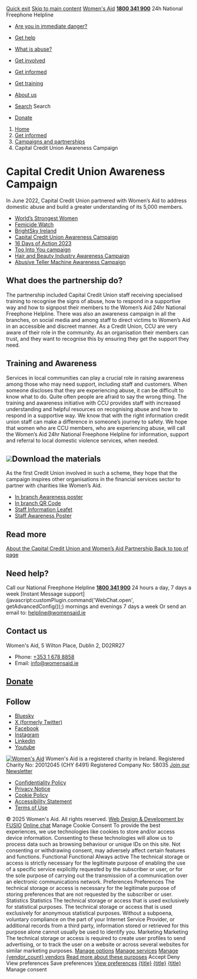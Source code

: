 [Quick exit](https://www.womensaid.ie/get-informed/campaigns-and-partnerships/capital-credit-union-awareness-campaign/#exit)
[Skip to main content](https://www.womensaid.ie/get-informed/campaigns-and-partnerships/capital-credit-union-awareness-campaign/#pagecontent "Skip to main content")
[Women's Aid](https://www.womensaid.ie/)
**[1800 341 900](tel:1800341900)** 24h National Freephone Helpline
  * [Are you in immediate danger?](https://www.womensaid.ie/are-you-in-immediate-danger/)
  * [Get help](https://www.womensaid.ie/get-help/)
  * [What is abuse?](https://www.womensaid.ie/what-is-abuse/)
  * [Get involved](https://www.womensaid.ie/get-involved/)
  * [Get informed](https://www.womensaid.ie/get-informed/)
  * [Get training](https://www.womensaid.ie/get-training/)
  * [About us](https://www.womensaid.ie/about-us/)


  * [Search](https://www.womensaid.ie/get-informed/campaigns-and-partnerships/capital-credit-union-awareness-campaign/)
Search
  * [Donate](https://www.womensaid.ie/get-involved/donate/)


  1. [Home](https://www.womensaid.ie/)
  2. [Get informed](https://www.womensaid.ie/get-informed/)
  3. [Campaigns and partnerships](https://www.womensaid.ie/get-informed/campaigns-and-partnerships/)
  4. Capital Credit Union Awareness Campaign


# Capital Credit Union Awareness Campaign
In June 2022, Capital Credit Union partnered with Women’s Aid to address domestic abuse and build a greater understanding of its 5,000 members.
  * [World’s Strongest Women](https://www.womensaid.ie/get-informed/campaigns-and-partnerships/worlds-strongest-women/)
  * [Femicide Watch](https://www.womensaid.ie/get-informed/campaigns-and-partnerships/femicide-watch/)
  * [BrightSky Ireland](https://www.womensaid.ie/get-informed/campaigns-and-partnerships/brightsky-ireland/)
  * [Capital Credit Union Awareness Campaign](https://www.womensaid.ie/get-informed/campaigns-and-partnerships/capital-credit-union-awareness-campaign/)
  * [16 Days of Action 2023](https://www.womensaid.ie/get-informed/campaigns-and-partnerships/16-days-of-action/)
  * [Too Into You campaign](https://www.womensaid.ie/get-informed/campaigns-and-partnerships/too-into-you-campaign/)
  * [Hair and Beauty Industry Awareness Campaign](https://www.womensaid.ie/get-informed/campaigns-and-partnerships/hair-and-beauty-industry-awareness-campaign/)
  * [Abusive Teller Machine Awareness Campaign](https://www.womensaid.ie/get-informed/campaigns-and-partnerships/abusive-teller-machine-awareness-campaign/)


## What does the partnership do?
The partnership included Capital Credit Union staff receiving specialised training to recognise the signs of abuse, how to respond in a supportive way and how to signpost their members to the Women’s Aid 24hr National Freephone Helpline.
There was also an awareness campaign in all the branches, on social media and among staff to direct victims to Women’s Aid in an accessible and discreet manner.
As a Credit Union, CCU are very aware of their role in the community. As an organisation their members can trust, and they want to recognise this by ensuring they get the support they need.
## Training and Awareness
Services in local communities can play a crucial role in raising awareness among those who may need support, including staff and customers. When someone discloses that they are experiencing abuse, it can be difficult to know what to do. Quite often people are afraid to say the wrong thing.
The training and awareness initiative with CCU provides staff with increased understanding and helpful resources on recognising abuse and how to respond in a supportive way. We know that with the right information credit union staff can make a difference in someone’s journey to safety. We hope that women who are CCU members, who are experiencing abuse, will call the Women’s Aid 24hr National Freephone Helpline for information, support and referral to local domestic violence services, when needed.
## ![](https://www.womensaid.ie/app/uploads/2023/07/CCU2209-WA-FB-Insta-Post-2-300x300.png)Download the materials
As the first Credit Union involved in such a scheme, they hope that the campaign inspires other organisations in the financial services sector to partner with charities like Women’s Aid.
  * [In branch Awareness poster ](https://www.womensaid.ie/app/uploads/2023/07/CCU-Womens-Aid-Awareness-Poster.png)
  * [In branch QR Code](https://www.womensaid.ie/app/uploads/2023/07/CCU-Womens-Aid-In-Branch-QR-Code.pdf)
  * [Staff Information Leafet](https://www.womensaid.ie/app/uploads/2023/07/CCU-Womens-Aid-Awareness-Leafet-for-Staff.pdf)
  * [Staff Awareness Poster ](https://www.womensaid.ie/app/uploads/2023/07/CCU-Womens-Aid-Awareness-Poster-for-Staff.pdf)


## Read more
[About the Capital Credit Union and Women’s Aid Partnership ](https://capitalcu.ie/womensaid/)
[Back to top of page](https://www.womensaid.ie/get-informed/campaigns-and-partnerships/capital-credit-union-awareness-campaign/#top)
## Need help?
Call our National Freephone Helpline **[1800 341 900](tel:1800341900)** 24 hours a day, 7 days a week 
[Instant Message support](javascript:customPlugin.command\('WebChat.open', getAdvancedConfig\(\)\);) mornings and evenings 7 days a week
Or send an email to: helpline@womensaid.ie
## Contact us
Women's Aid, 5 Wilton Place, Dublin 2, D02RR27
  * Phone: [+353 1 678 8858](tel:+35316788858)
  * Email: info@womensaid.ie


## [Donate](https://www.womensaid.ie/get-involved/donate/)
## Follow
  * [Bluesky](https://bsky.app/profile/womensaidireland.bsky.social)
  * [X (formerly Twitter)](https://x.com/Womens_Aid)
  * [Facebook](https://www.facebook.com/womensaid.ie)
  * [Instagram](https://www.instagram.com/womens.aid)
  * [Linkedin](https://www.linkedin.com/company/women's-aid/)
  * [Youtube](https://www.youtube.com/@womensaidireland)


[![Women's Aid](https://www.womensaid.ie/app/themes/womensaidsage9/resources/assets/img/womens-aid-logo-white.svg)](https://www.womensaid.ie/get-informed/campaigns-and-partnerships/capital-credit-union-awareness-campaign/)
Women's Aid is a registered charity in Ireland.
Registered Charity No: 20012045 (CHY 6491) Registered Company No: 58035
[Join our Newsletter](https://www.womensaid.ie/get-informed/news-events/newsletter/)
  * [Confidentiality Policy](https://www.womensaid.ie/about-us/compliance/confidentiality-policy/)
  * [Privacy Notice](https://www.womensaid.ie/about-us/compliance/privacy-notice/)
  * [Cookie Policy](https://www.womensaid.ie/about-us/compliance/cookie-policy/)
  * [Accessibility Statement](https://www.womensaid.ie/about-us/compliance/accessibility-statement/)
  * [Terms of Use](https://www.womensaid.ie/about-us/compliance/terms-of-use/)


© 2025 Women's Aid. All rights reserved. [Web Design & Development by FUSIO](https://www.fusio.net/?utm_source=WomensAid&utm_medium=Website&utm_campaign=ClientLinks)
[Online chat](https://www.womensaid.ie/get-informed/campaigns-and-partnerships/capital-credit-union-awareness-campaign/#chat)
Manage Cookie Consent
To provide the best experiences, we use technologies like cookies to store and/or access device information. Consenting to these technologies will allow us to process data such as browsing behaviour or unique IDs on this site. Not consenting or withdrawing consent, may adversely affect certain features and functions.
Functional Functional Always active 
The technical storage or access is strictly necessary for the legitimate purpose of enabling the use of a specific service explicitly requested by the subscriber or user, or for the sole purpose of carrying out the transmission of a communication over an electronic communications network.
Preferences Preferences
The technical storage or access is necessary for the legitimate purpose of storing preferences that are not requested by the subscriber or user.
Statistics Statistics
The technical storage or access that is used exclusively for statistical purposes. The technical storage or access that is used exclusively for anonymous statistical purposes. Without a subpoena, voluntary compliance on the part of your Internet Service Provider, or additional records from a third party, information stored or retrieved for this purpose alone cannot usually be used to identify you.
Marketing Marketing
The technical storage or access is required to create user profiles to send advertising, or to track the user on a website or across several websites for similar marketing purposes.
[Manage options](https://www.womensaid.ie/get-informed/campaigns-and-partnerships/capital-credit-union-awareness-campaign/) [Manage services](https://www.womensaid.ie/get-informed/campaigns-and-partnerships/capital-credit-union-awareness-campaign/) [Manage {vendor_count} vendors](https://www.womensaid.ie/get-informed/campaigns-and-partnerships/capital-credit-union-awareness-campaign/) [Read more about these purposes](https://cookiedatabase.org/tcf/purposes/)
Accept Deny View preferences Save preferences [View preferences](https://www.womensaid.ie/get-informed/campaigns-and-partnerships/capital-credit-union-awareness-campaign/)
[{title}](https://www.womensaid.ie/get-informed/campaigns-and-partnerships/capital-credit-union-awareness-campaign/) [{title}](https://www.womensaid.ie/get-informed/campaigns-and-partnerships/capital-credit-union-awareness-campaign/) [{title}](https://www.womensaid.ie/get-informed/campaigns-and-partnerships/capital-credit-union-awareness-campaign/)
Manage consent
